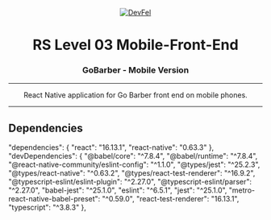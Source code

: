 <p align="center">
  <a href="https://devfel.com/" rel="noopener">
 <img  src="https://devfel.com/imgs/devfel-logo-01.JPG" alt="DevFel"></a>
</p>

<h1 align="center">RS Level 03 Mobile-Front-End</h1>
<h3 align="center">GoBarber - Mobile Version</h3>

---

<p align="center"> 
React Native application for Go Barber front end on mobile phones. </p>

---

## Dependencies

"dependencies": {
    "react": "16.13.1",
    "react-native": "0.63.3"
  },
  "devDependencies": {
    "@babel/core": "^7.8.4",
    "@babel/runtime": "^7.8.4",
    "@react-native-community/eslint-config": "^1.1.0",
    "@types/jest": "^25.2.3",
    "@types/react-native": "^0.63.2",
    "@types/react-test-renderer": "^16.9.2",
    "@typescript-eslint/eslint-plugin": "^2.27.0",
    "@typescript-eslint/parser": "^2.27.0",
    "babel-jest": "^25.1.0",
    "eslint": "^6.5.1",
    "jest": "^25.1.0",
    "metro-react-native-babel-preset": "^0.59.0",
    "react-test-renderer": "16.13.1",
    "typescript": "^3.8.3"
 },
